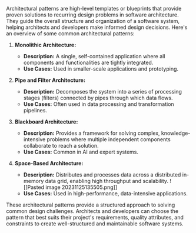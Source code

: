 
Architectural patterns are high-level templates or blueprints that provide proven solutions to recurring design problems in software architecture. They guide the overall structure and organization of a software system, helping architects and developers make informed design decisions. Here's an overview of some common architectural patterns:


1. **Monolithic Architecture:**
    
    - **Description:** A single, self-contained application where all components and functionalities are tightly integrated.
    - **Use Cases:** Used in smaller-scale applications and prototyping.
2. **Pipe and Filter Architecture:**
    
    - **Description:** Decomposes the system into a series of processing stages (filters) connected by pipes through which data flows.
    - **Use Cases:** Often used in data processing and transformation pipelines.

3. **Blackboard Architecture:**
    
    - **Description:** Provides a framework for solving complex, knowledge-intensive problems where multiple independent components collaborate to reach a solution.
    - **Use Cases:** Common in AI and expert systems.
4. **Space-Based Architecture:**
    
    - **Description:** Distributes and processes data across a distributed in-memory data grid, enabling high throughput and scalability.
    ![[Pasted image 20231125135505.png]]
    - **Use Cases:** Used in high-performance, data-intensive applications.


These architectural patterns provide a structured approach to solving common design challenges. Architects and developers can choose the pattern that best suits their project's requirements, quality attributes, and constraints to create well-structured and maintainable software systems.